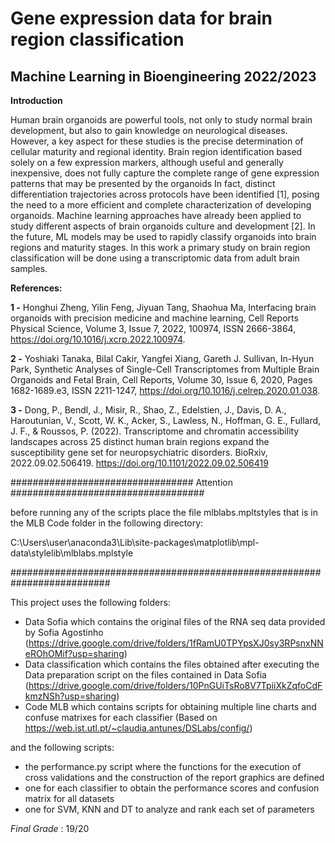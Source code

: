 # Gene expression data for brain region classification
## Machine Learning in Bioengineering 2022/2023
**Introduction**

Human brain organoids are powerful tools, not only to study normal brain development, but 
also to gain knowledge on neurological diseases. However, a key aspect for these studies is 
the precise determination of cellular maturity and regional identity. Brain region identification 
based solely on a few expression markers, although useful and generally inexpensive, does
not fully capture the complete range of gene expression patterns that may be presented by
the organoids In fact, distinct differentiation trajectories across protocols have been identified [1], 
posing the need to a more efficient and complete characterization of developing organoids.
Machine learning approaches have already been applied to study different aspects of brain 
organoids culture and development [2]. In the future, ML models may be used to rapidly classify 
organoids into brain regions and maturity stages. In this work a primary study on brain region classification will be done using a transcriptomic 
data from adult brain samples.

**References:**

**1 -** Honghui Zheng, Yilin Feng, Jiyuan Tang, Shaohua Ma, Interfacing brain organoids with 
precision medicine and machine learning, Cell Reports Physical Science, Volume 3, Issue 7, 
2022, 100974, ISSN 2666-3864, https://doi.org/10.1016/j.xcrp.2022.100974.

**2 -** Yoshiaki Tanaka, Bilal Cakir, Yangfei Xiang, Gareth J. Sullivan, In-Hyun Park, Synthetic 
Analyses of Single-Cell Transcriptomes from Multiple Brain Organoids and Fetal Brain, Cell 
Reports, Volume 30, Issue 6, 2020, Pages 1682-1689.e3, ISSN 2211-1247, 
https://doi.org/10.1016/j.celrep.2020.01.038.

**3 -** Dong, P., Bendl, J., Misir, R., Shao, Z., Edelstien, J., Davis, D. A., Haroutunian, V., Scott, 
W. K., Acker, S., Lawless, N., Hoffman, G. E., Fullard, J. F., & Roussos, P. (2022). 
Transcriptome and chromatin accessibility landscapes across 25 distinct human brain regions 
expand the susceptibility gene set for neuropsychiatric disorders. BioRxiv, 
2022.09.02.506419. https://doi.org/10.1101/2022.09.02.506419

#################################   Attention    ###################################

before running any of the scripts place the file mlblabs.mpltstyles that is in the MLB Code folder in the following directory:

C:\Users\user\anaconda3\Lib\site-packages\matplotlib\mpl-data\stylelib\mlblabs.mplstyle

##########################################################################

This project uses the following folders:

- Data Sofia which contains the original files of the RNA seq data provided by Sofia Agostinho (https://drive.google.com/drive/folders/1fRamU0TPYpsXJ0sy3RPsnxNNeROhOMif?usp=sharing)
- Data classification which contains the files obtained after executing the Data preparation script on the files contained in Data Sofia (https://drive.google.com/drive/folders/10PnGUiTsRo8V7TpiiXkZqfoCdFkmzNSh?usp=sharing)
- Code MLB which contains scripts for obtaining multiple line charts and confuse matrixes for each classifier (Based on https://web.ist.utl.pt/~claudia.antunes/DSLabs/config/)

and the following scripts:

- the performance.py script where the functions for the execution of cross validations and the construction of the report graphics are defined
- one for each classifier to obtain the performance scores and confusion matrix for all datasets
- one for SVM, KNN and DT to analyze and rank each set of parameters

_Final Grade_ : 19/20
